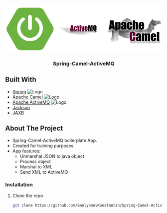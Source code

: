 <h1 align="center">
  <img src="https://github.com/EmelyanovKonstantin/Spring-Camel-ActiveMQ/blob/master/images/img.png?raw=true" style="zoom:80%;" />
</h1>
<p align="center">
  <h3 align="center">Spring-Camel-ActiveMQ</h3>


  <p align="center">

</p>

## Built With
* [Spring](https://spring.io) <img src="https://spring.io/images/spring-logo-9146a4d3298760c2e7e49595184e1975.svg" alt="Logo" width="" height="10">
* [Apache Camel](https://camel.apache.org) <img src="https://camel.apache.org/_/img/logo-d.svg" alt="Logo" width="" height="10">
* [Apache ActiveMQ](https://activemq.apache.org) <img src="https://activemq.apache.org/assets/img/activemq_logo_black_small.png" alt="Logo" width="" height="10">
* [Jackson]()
* [JAXB]()
<!-- ABOUT THE PROJECT -->
## About The Project
* Spring-Camel-ActiveMQ boilerplate App.<br>
* Created for training purposes.<br>
* App features:<br>
  * Unmarshal JSON to java object<br>
  * Process object<br>
  * Marshal to XML<br>
  * Send XML to ActiveMQ<br>
### Installation

1. Clone the repo
   ```sh
   git clone https://github.com/EmelyanovKonstantin/Spring-Camel-ActiveMQ.git
   ```